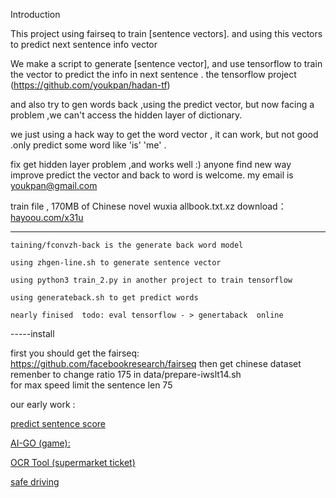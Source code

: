 Introduction

This project using fairseq to train [sentence vectors]. 
and using this vectors to predict next sentence info vector

We make a script to generate [sentence vector], 
and use tensorflow to train the vector to predict the info
in next sentence .
the tensorflow project (https://github.com/youkpan/hadan-tf)

and also try to gen words back ,using the predict vector,
but now facing a problem ,we can't access the hidden layer of dictionary.

we just using a hack way to get the word vector , it can work,
but not good .only predict some word like 'is' 'me' .

fix get hidden layer problem ,and works well :)
anyone find new way improve predict the vector and back to word is welcome. 
my email is youkpan@gmail.com

train file , 170MB of Chinese novel wuxia allbook.txt.xz download： 
[hayoou.com/x31u](http://hayoou.com/x31u)

 -------
 ```
 taining/fconvzh-back is the generate back word model

 using zhgen-line.sh to generate sentence vector

 using python3 train_2.py in another project to train tensorflow

 using generateback.sh to get predict words

 nearly finised  todo: eval tensorflow - > genertaback  online

```

-----install

 first you should get the fairseq: 
 https://github.com/facebookresearch/fairseq
 then get chinese dataset
 remenber to change ratio 175 in data/prepare-iwslt14.sh  
 for max speed limit the sentence len 75


 our early work :
 
 [predict sentence score](http://f.hayoou.com/blogs/entry/%E6%B7%B1%E5%BA%A6%E5%AD%A6%E4%B9%A0-caffe-%E6%B5%8B%E8%AF%95%E4%B8%AD)

 [AI-GO (game):](http://f.hayoou.com/blogs/entry/hayoou-AI-GO-%E4%BA%BA%E5%B7%A5%E6%99%BA%E8%83%BD%E5%9B%B4%E6%A3%8B)

 [OCR Tool (supermarket ticket)](http://f.hayoou.com/blogs/entry/%E5%9F%BA%E4%BA%8E%E7%A5%9E%E7%BB%8F%E7%BD%91%E7%BB%9C%E5%9B%BE%E5%83%8F%E6%96%87%E6%9C%AC%E8%AF%86%E5%88%AB%E7%9A%84OCR%E5%B7%A5%E5%85%B7-%E8%AF%86%E5%88%AB%E8%B6%85%E5%B8%82%E5%B0%8F%E7%A5%A8)

 [safe driving](http://f.hayoou.com/blogs/entry/%E5%93%88%E5%8F%8B%E4%BA%BA%E5%B7%A5%E6%99%BA%E8%83%BD%E5%AE%89%E5%85%A8%E8%BE%85%E5%8A%A9%E9%A9%BE%E9%A9%B6%E5%BA%94%E7%94%A8)

